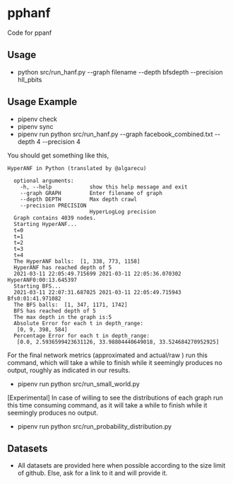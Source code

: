 # pphanf
Code for ppanf

## Usage
- python src/run_hanf.py --graph filename --depth bfsdepth --precision hll_pbits

## Usage Example
- pipenv check
- pipenv sync
- pipenv run python src/run_hanf.py --graph facebook_combined.txt --depth 4 --precision 4

You should get something like this,
```
HyperANF in Python (translated by @algarecu)
  
  optional arguments:
    -h, --help            show this help message and exit
    --graph GRAPH         Enter filename of graph
    --depth DEPTH         Max depth crawl
    --precision PRECISION
                          HyperLogLog precision
  Graph contains 4039 nodes.
  Starting HyperANF...
  t=0
  t=1
  t=2
  t=3
  t=4
  The HyperANF balls:  [1, 338, 773, 1158]
  HyperANF has reached depth of 5
  2021-03-11 22:05:49.715699 2021-03-11 22:05:36.070302 HyperANF0:00:13.645397
  Starting BFS...
  2021-03-11 22:07:31.687025 2021-03-11 22:05:49.715943 Bfs0:01:41.971082
  The BFS balls:  [1, 347, 1171, 1742]
  BFS has reached depth of 5
  The max depth in the graph is:5
  Absolute Error for each t in depth_range:
   [0, 9, 398, 584]
  Percentage Error for each t in depth_range:
   [0.0, 2.5936599423631126, 33.98804440649018, 33.524684270952925]
```

For the final network metrics (approximated and actual/raw ) run this command, which will take a while to finish while it seemingly produces no output, roughly as indicated in our results.
- pipenv run python src/run_small_world.py

[Experimental] In case of willing to see the distributions of each graph run this time consuming command, as it will take a while to finish while it seemingly produces no output.
- pipenv run python src/run_probability_distribution.py

## Datasets
- All datasets are provided here when possible according to the size limit of github. Else, ask for a link to it and will provide it.
